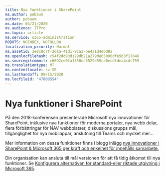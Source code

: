 ```yaml
---
title: Nya funktioner i SharePoint
ms.author: pebaum
author: pebaum
ms.date: 04/21/2020
ms.audience: ITPro
ms.topic: article
ms.service: o365-administration
ROBOTS: NOINDEX, NOFOLLOW
localization_priority: Normal
ms.assetid: 3e0c8c7f-261a-41d1-9ca3-be4a1d4ebd9a
ms.openlocfilehash: c54f2dd93d129db21a279de65096dfe9b3f17646
ms.sourcegitcommit: c6692ce0fa1358ec3529e59ca0ecdfdea4cdc759
ms.translationtype: MT
ms.contentlocale: sv-SE
ms.lasthandoff: 09/15/2020
ms.locfileid: "47800554"
---
```

# <a name="sharepoint-new-features-announced"></a>Nya funktioner i SharePoint

På den 2018-konferensen presenterade Microsoft nya innovationer för SharePoint, inklusive nya funktioner för moderna portaler, nya webb delar, flera förbättringar för NAV webbplatser, diskussions grupps mål, tillgänglighet för nya mobilappar, anslutning till Teams och mycket mer...
  
Mer information om dessa funktioner finns i blogg inlägg [nya innovationer i SharePoint &amp; Microsoft 365 ger kraft och enkelhet för innehålls samarbete.](https://go.microsoft.com/fwlink/?linkid=2026502)
  
Din organisation kan ansluta till mål versionen för att få tidig åtkomst till nya funktioner. Se [Konfigurera alternativen för standard-eller riktade utgivning i Microsoft 365](https://docs.microsoft.com/microsoft-365/admin/manage/release-options-in-office-365).
